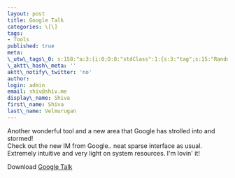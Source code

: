 ```yaml
---
layout: post
title: Google Talk
categories: \[\]
tags:
- Tools
published: true
meta:
\_utw\_tags\_0: s:158:"a:3:{i:0;O:8:"stdClass":1:{s:3:"tag";s:15:"Random-Thoughts";}i:1;O:8:"stdClass":1:{s:3:"tag";s:10:"Technology";}i:2;O:8:"stdClass":1:{s:3:"tag";s:5:"Tools";}}";
\_aktt\_hash\_meta: ''
aktt\_notify\_twitter: 'no'
author:
login: admin
email: shiv@shiv.me
display\_name: Shiva
first\_name: Shiva
last\_name: Velmurugan
---
```


Another wonderful tool and a new area that Google has strolled into and stormed!  
Check out the new IM from Google.. neat sparse interface as usual. Extremely intuitive and very light on system resources. I'm lovin' it!

Download [Google Talk][0]


[0]: http://www.google.com/talk/